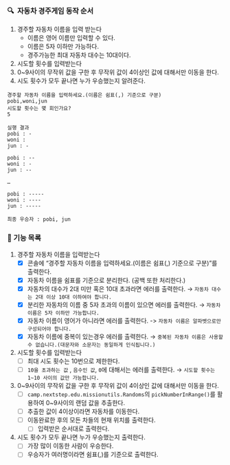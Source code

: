 ### **🔍**  자동차 경주게임 동작 순서
  
1. 경주할 자동차 이름을 입력 받는다
   - 이름은 영어 이름만 입력할 수 있다.
   - 이름은 5자 이하만 가능하다.
   - 경주가능한 최대 자동차 대수는 10대이다. 
2. 시도할 횟수를 입력받는다
3. 0~9사이의 무작위 값을 구한 후 무작위 값이 4이상인 값에 대해서만 이동을 한다.
4. 시도 횟수가 모두 끝나면 누가 우승했는지 알려준다.

``` 
경주할 자동차 이름을 입력하세요.(이름은 쉼표(,) 기준으로 구분)  
pobi,woni,jun  
시도할 횟수는 몇 회인가요?  
5

실행 결과  
pobi : -  
woni :  
jun : -  

pobi : --  
woni : -  
jun : --  

…

pobi : -----  
woni : ----  
jun : -----  

최종 우승자 : pobi, jun
```

### **🚀** 기능 목록

1. 경주할 자동차 이름을 입력받는다
    - [X]  콘솔에 “경주할 자동차 이름을 입력하세요.(이름은 쉼표(,) 기준으로 구분)”를 출력한다.
    - [X]  자동차 이름을 쉼표를 기준으로 분리한다. (공백 또한 처리한다.)
    - [X]  자동차의 대수가 2대 미만 혹은 10대 초과라면 에러를 출력한다. → `자동차 대수는 2대 이상 10대 이하여야 합니다.`
    - [X]  분리한 자동차의 이름 중 5자 초과의 이름이 있으면 에러를 출력한다. → `자동차 이름은 5자 이하만 가능합니다.`
    - [X]  자동차 이름이 영어가 아니라면 에러를 출력한다. -> `자동차 이름은 알파벳으로만 구성되어야 합니다.`
    - [X]  자동차 이름에 중복이 있는경우 에러를 출력한다. → `중복된 자동차 이름은 사용할 수 없습니다.(대문자와 소문자는 동일하게 인식됩니다.)`
2. 시도할 횟수를 입력받는다
    - [ ]  최대 시도 횟수는 10번으로 제한한다.
    - [ ]  `10을 초과하는 값` , `음수인 값`,  `0`에 대해서는 에러를 출력한다. → `시도할 횟수는 1~10 사이의 값만 가능합니다.`
3. 0~9사이의 무작위 값을 구한 후 무작위 값이 4이상인 값에 대해서만 이동을 한다.
    - [ ]  `camp.nextstep.edu.missionutils.Randoms`의 `pickNumberInRange()`를 활용하여 0~9사이의 랜덤 값을 추출한다.
    - [ ]  추출한 값이 4이상이라면 자동차를 이동한다.
    - [ ]  이동완료한 후의 모든 차들의 현재 위치를 출력한다.
        - [ ]  입력받은 순서대로 출력한다.
4. 시도 횟수가 모두 끝나면 누가 우승했는지 출력한다.
    - [ ]  가장 많이 이동한 사람이 우승한다.
    - [ ]  우승자가 여러명이라면 쉼표(,)를 기준으로 출력한다.